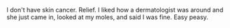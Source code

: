 I don't have skin cancer. Relief. I liked how a dermatologist was around and she just came in, looked at my moles, and said I was fine. Easy peasy.
